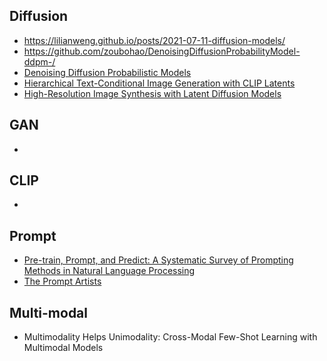 

## Diffusion
- https://lilianweng.github.io/posts/2021-07-11-diffusion-models/
- https://github.com/zoubohao/DenoisingDiffusionProbabilityModel-ddpm-/
- [Denoising Diffusion Probabilistic Models](https://arxiv.org/pdf/2006.11239.pdf)
- [Hierarchical Text-Conditional Image Generation with CLIP Latents](https://arxiv.org/pdf/2204.06125.pdf)
- [High-Resolution Image Synthesis with Latent Diffusion Models](https://github.com/CompVis/stable-diffusion)

## GAN
- 


## CLIP
- 

## Prompt 
- [Pre-train, Prompt, and Predict: A Systematic Survey of Prompting Methods in Natural Language Processing](https://arxiv.org/pdf/2107.13586.pdf)
 - [The Prompt Artists](https://arxiv.org/pdf/2303.12253.pdf)


## Multi-modal
- Multimodality Helps Unimodality: Cross-Modal Few-Shot Learning with Multimodal Models


## 